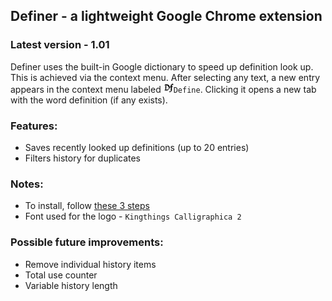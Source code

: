 ## Definer - a lightweight Google Chrome extension

### Latest version - 1.01

Definer uses the built-in Google dictionary to speed up definition look up. This is achieved via the context menu. After selecting any text, a new entry appears in the context menu labeled ![Definer Logo](src/images/16.png)`Define`. Clicking it opens a new tab with the word definition (if any exists).



### Features:

- Saves recently looked up definitions (up to 20 entries)
- Filters history for duplicates

### Notes:

- To install, follow [these 3 steps](https://developer.chrome.com/extensions/getstarted#manifest)
- Font used for the logo - `Kingthings Calligraphica 2`

### Possible future improvements:

- Remove individual history items
- Total use counter
- Variable history length
